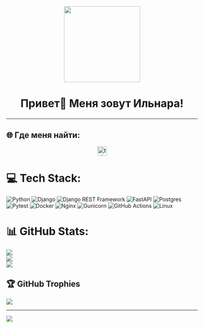 <div id="header" align="center">
  <img src="https://media3.giphy.com/media/v1.Y2lkPTc5MGI3NjExMDZwNmh1b3hwOHdleWxvazd5and1bmFkODJhM3hubDFyaHVkdW95dyZlcD12MV9pbnRlcm5hbF9naWZfYnlfaWQmY3Q9Zw/MeJgB3yMMwIaHmKD4z/giphy.gif" width="200"/>
</div>


###

<h1 align="center">Привет👋 Меня зовут Ильнара!</h1>

###
-----------------------

## 🌐 Где меня найти:
<div align="center">  
  <a href="https://t.me/ilnaraal" target="_blank">
    <img src="https://img.shields.io/static/v1?message=Telegram&logo=telegram&label=&color=2CA5E0&logoColor=white&labelColor=&style=for-the-badge" height="25" alt="telegram logo"  />
  </a>
</div>

# 💻 Tech Stack:
![Python](https://img.shields.io/badge/python-3670A0?style=for-the-badge&logo=python&logoColor=ffdd54) 
![Django](https://img.shields.io/badge/django-%23092E20.svg?style=for-the-badge&logo=django&logoColor=white)
![Django REST Framework](https://img.shields.io/badge/DRF-CA4245?style=for-the-badge&logo=django&logoColor=white)
![FastAPI](https://img.shields.io/badge/FastAPI-005571?style=for-the-badge&logo=fastapi) 
![Postgres](https://img.shields.io/badge/postgres-%23316192.svg?style=for-the-badge&logo=postgresql&logoColor=white)
![Pytest](https://img.shields.io/badge/pytest-%23ffffff.svg?style=for-the-badge&logo=pytest&logoColor=2f9fe3)
![Docker](https://img.shields.io/badge/docker-%230db7ed.svg?style=for-the-badge&logo=docker&logoColor=white)
![Nginx](https://img.shields.io/badge/Nginx-009639?style=for-the-badge&logo=nginx&logoColor=white)
![Gunicorn](https://img.shields.io/badge/gunicorn-%298729.svg?style=for-the-badge&logo=gunicorn&logoColor=white) 
![GitHub Actions](https://img.shields.io/badge/github%20actions-%232671E5.svg?style=for-the-badge&logo=githubactions&logoColor=white)
![Linux](https://img.shields.io/badge/Linux-FCC624?style=for-the-badge&logo=linux&logoColor=black)

# 📊 GitHub Stats:
![](https://github-readme-stats.vercel.app/api?username=ilnaral&theme=tokyonight_border=false&include_all_commits=false&count_private=false)<br/>
![](https://nirzak-streak-stats.vercel.app/?user=ilnaral&theme=tokyonight_border=false)<br/>
![](https://github-readme-stats.vercel.app/api/top-langs/?username=ilnaral&theme=tokyonight_border=false&include_all_commits=false&count_private=false&layout=compact)


## 🏆 GitHub Trophies
![](https://github-profile-trophy.vercel.app/?username=ilnaral&theme=tokyonight&no-frame=false&no-bg=true&margin-w=4)

---
[![](https://visitcount.itsvg.in/api?id=ilnaral&icon=7&color=0)](https://visitcount.itsvg.in)

